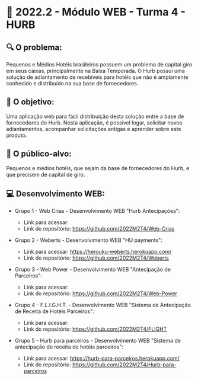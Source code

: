 # 🙋‍ 2022.2 - Módulo WEB - Turma 4 - HURB

## 🔍 O problema:
Pequenos e Médios Hotéis brasileiros possuem um problema de capital giro em seus caixas, principalmente na Baixa Temporada. O Hurb possui uma solução de adiantamento de recebíveis para hotéis que não é amplamente conhecido e distribuído na sua base de fornecedores.

## 🎯 O objetivo:
Uma aplicação web para fácil distribuição desta solução entre a base de fornecedores do Hurb. Nesta aplicação, é possível logar, solicitar novos adiantamentos, acompanhar solicitações antigas e aprender sobre este produto.

## 🧩 O público-alvo:
Pequenos e médios hotéis, que sejam da base de fornecedores do Hurb, e que precisem de capital de giro.

## 💻 Desenvolvimento WEB:

- Grupo 1 - Web Crias - Desenvolvimento WEB "Hurb Antecipações":
  - Link para acessar: 
  - Link do repositório: https://github.com/2022M2T4/Web-Crias

- Grupo 2 - Weberts - Desenvolvimento WEB "HU payments":
  - Link para acessar: https://herouku-weberts.herokuapp.com/
  - Link do repositório: https://github.com/2022M2T4/Weberts
  
- Grupo 3 - Web Power - Desenvolvimento WEB "Antecipação de Parceiros":
  - Link para acessar: 
  - Link do repositório: https://github.com/2022M2T4/Web-Power
  
- Grupo 4 - F.L.I.G.H.T. - Desenvolvimento WEB "Sistema de Antecipação de Receita de Hotéis Parceiros":
  - Link para acessar: 
  - Link do repositório: https://github.com/2022M2T4/FLIGHT
  
- Grupo 5 - Hurb para parceiros - Desenvolvimento WEB "Sistema de antecipação de receita de hotéis parceiros":
  - Link para acessar: https://hurb-para-parceiros.herokuapp.com/
  - Link do repositório: https://github.com/2022M2T4/Hurb-para-parceiros
